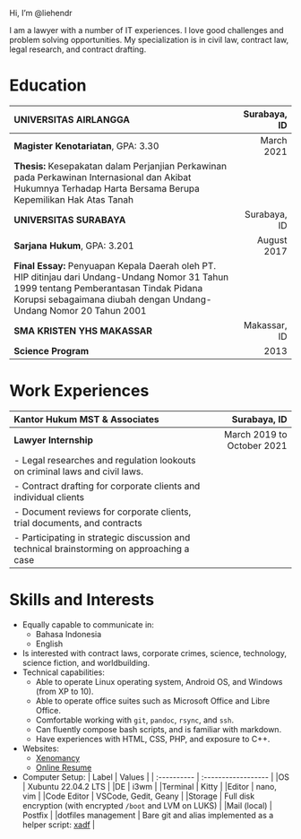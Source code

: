 Hi, I’m @liehendr

I am a lawyer with a number of IT experiences.
I love good challenges and problem solving opportunities.
My specialization is in civil law, contract law, legal research, and contract drafting.

# Education

| UNIVERSITAS AIRLANGGA | Surabaya, ID |
| :----------------------------------------------- | -----------: |
| **Magister Kenotariatan**, GPA: 3.30 | March 2021 |
| **Thesis:** Kesepakatan dalam Perjanjian Perkawinan pada Perkawinan Internasional dan Akibat Hukumnya Terhadap Harta Bersama Berupa Kepemilikan Hak Atas Tanah ||
| **UNIVERSITAS SURABAYA** | Surabaya, ID |
| **Sarjana Hukum**, GPA: 3.201 | August 2017 |
| **Final Essay:** Penyuapan Kepala Daerah oleh PT. HIP ditinjau dari Undang-Undang Nomor 31 Tahun 1999 tentang Pemberantasan Tindak Pidana Korupsi sebagaimana diubah dengan Undang-Undang Nomor 20 Tahun 2001 ||
| **SMA KRISTEN YHS MAKASSAR** | Makassar, ID |
| **Science Program** | 2013 |

# Work Experiences

| Kantor Hukum MST & Associates | Surabaya, ID |
| :----------------------------------------------- | -----------: |
| **Lawyer Internship** | March 2019 to October 2021 |
| - Legal researches and regulation lookouts on criminal laws and civil laws. ||
| - Contract drafting for corporate clients and individual clients ||
| - Document reviews for corporate clients, trial documents, and contracts ||
| - Participating in strategic discussion and technical brainstorming on approaching a case ||

# Skills and Interests

- Equally capable to communicate in:
  - Bahasa Indonesia
  - English
- Is interested with contract laws, corporate crimes, science, technology, science fiction, and worldbuilding.
- Technical capabilities:
  - Able to operate Linux operating system, Android OS, and Windows (from XP to 10).
  - Able to operate office suites such as Microsoft Office and Libre Office.
  - Comfortable working with `git`, `pandoc`, `rsync`, and `ssh`.
  - Can fluently compose bash scripts, and is familiar with markdown.
  - Have experiences with HTML, CSS, PHP, and exposure to C++.
- Websites:
  - [Xenomancy](https://xenomancy.id)
  - [Online Resume](https://hendrik.liecorp.id)
- Computer Setup:
  | Label       | Values |
  | :---------- | :------------------ |
  |OS           | Xubuntu 22.04.2 LTS |
  |DE           | i3wm |
  |Terminal     | Kitty |
  |Editor       | nano, vim |
  |Code Editor  | VSCode, Gedit, Geany |
  |Storage      | Full disk encryption (with encrypted `/boot` and LVM on LUKS) |
  |Mail (local) | Postfix |
  |dotfiles management | Bare git and alias implemented as a helper script: [xadf](https://github.com/liehendr/xadf) |

<!---
liehendr/liehendr is a ✨ special ✨ repository because its `README.md` (this file) appears on your GitHub profile.
You can click the Preview link to take a look at your changes.
--->
